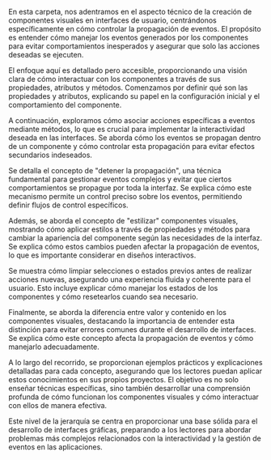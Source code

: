 En esta carpeta, nos adentramos en el aspecto técnico de la creación de componentes visuales en interfaces de usuario, centrándonos específicamente en cómo controlar la propagación de eventos. El propósito es entender cómo manejar los eventos generados por los componentes para evitar comportamientos inesperados y asegurar que solo las acciones deseadas se ejecuten.

El enfoque aquí es detallado pero accesible, proporcionando una visión clara de cómo interactuar con los componentes a través de sus propiedades, atributos y métodos. Comenzamos por definir qué son las propiedades y atributos, explicando su papel en la configuración inicial y el comportamiento del componente.

A continuación, exploramos cómo asociar acciones específicas a eventos mediante métodos, lo que es crucial para implementar la interactividad deseada en las interfaces. Se aborda cómo los eventos se propagan dentro de un componente y cómo controlar esta propagación para evitar efectos secundarios indeseados.

Se detalla el concepto de "detener la propagación", una técnica fundamental para gestionar eventos complejos y evitar que ciertos comportamientos se propague por toda la interfaz. Se explica cómo este mecanismo permite un control preciso sobre los eventos, permitiendo definir flujos de control específicos.

Además, se aborda el concepto de "estilizar" componentes visuales, mostrando cómo aplicar estilos a través de propiedades y métodos para cambiar la apariencia del componente según las necesidades de la interfaz. Se explica cómo estos cambios pueden afectar la propagación de eventos, lo que es importante considerar en diseños interactivos.

Se muestra cómo limpiar selecciones o estados previos antes de realizar acciones nuevas, asegurando una experiencia fluida y coherente para el usuario. Esto incluye explicar cómo manejar los estados de los componentes y cómo resetearlos cuando sea necesario.

Finalmente, se aborda la diferencia entre valor y contenido en los componentes visuales, destacando la importancia de entender esta distinción para evitar errores comunes durante el desarrollo de interfaces. Se explica cómo este concepto afecta la propagación de eventos y cómo manejarlo adecuadamente.

A lo largo del recorrido, se proporcionan ejemplos prácticos y explicaciones detalladas para cada concepto, asegurando que los lectores puedan aplicar estos conocimientos en sus propios proyectos. El objetivo es no solo enseñar técnicas específicas, sino también desarrollar una comprensión profunda de cómo funcionan los componentes visuales y cómo interactuar con ellos de manera efectiva.

Este nivel de la jerarquía se centra en proporcionar una base sólida para el desarrollo de interfaces gráficas, preparando a los lectores para abordar problemas más complejos relacionados con la interactividad y la gestión de eventos en las aplicaciones.

